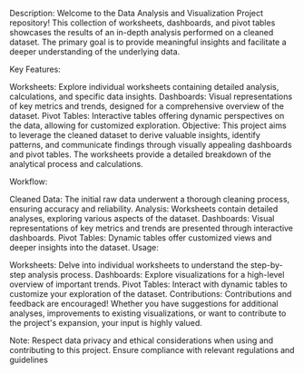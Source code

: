 Description:
Welcome to the Data Analysis and Visualization Project repository! This collection of worksheets, dashboards, and pivot tables showcases the results of an in-depth analysis performed on a cleaned dataset. The primary goal is to provide meaningful insights and facilitate a deeper understanding of the underlying data.

Key Features:

Worksheets: Explore individual worksheets containing detailed analysis, calculations, and specific data insights.
Dashboards: Visual representations of key metrics and trends, designed for a comprehensive overview of the dataset.
Pivot Tables: Interactive tables offering dynamic perspectives on the data, allowing for customized exploration.
Objective:
This project aims to leverage the cleaned dataset to derive valuable insights, identify patterns, and communicate findings through visually appealing dashboards and pivot tables. The worksheets provide a detailed breakdown of the analytical process and calculations.

Workflow:

Cleaned Data: The initial raw data underwent a thorough cleaning process, ensuring accuracy and reliability.
Analysis: Worksheets contain detailed analyses, exploring various aspects of the dataset.
Dashboards: Visual representations of key metrics and trends are presented through interactive dashboards.
Pivot Tables: Dynamic tables offer customized views and deeper insights into the dataset.
Usage:

Worksheets: Delve into individual worksheets to understand the step-by-step analysis process.
Dashboards: Explore visualizations for a high-level overview of important trends.
Pivot Tables: Interact with dynamic tables to customize your exploration of the dataset.
Contributions:
Contributions and feedback are encouraged! Whether you have suggestions for additional analyses, improvements to existing visualizations, or want to contribute to the project's expansion, your input is highly valued.

Note:
Respect data privacy and ethical considerations when using and contributing to this project. Ensure compliance with relevant regulations and guidelines
